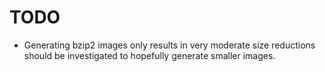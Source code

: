 # TODO

- Generating bzip2 images only results in very moderate size reductions
should be investigated to hopefully generate smaller images.
